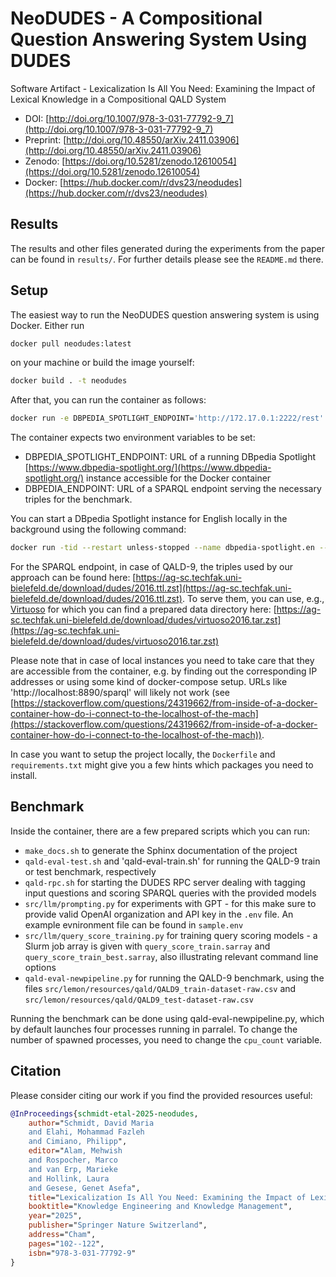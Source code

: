 # NeoDUDES - A Compositional Question Answering System Using DUDES

Software Artifact - Lexicalization Is All You Need: Examining the Impact of Lexical Knowledge in a Compositional QALD System

* DOI: [http://doi.org/10.1007/978-3-031-77792-9_7](http://doi.org/10.1007/978-3-031-77792-9_7)
* Preprint: [http://doi.org/10.48550/arXiv.2411.03906](http://doi.org/10.48550/arXiv.2411.03906)
* Zenodo: [https://doi.org/10.5281/zenodo.12610054](https://doi.org/10.5281/zenodo.12610054)
* Docker: [https://hub.docker.com/r/dvs23/neodudes](https://hub.docker.com/r/dvs23/neodudes)


## Results

The results and other files generated during the experiments from the paper can be found in `results/`. For further details please see the `README.md` there.

## Setup

The easiest way to run the NeoDUDES question answering system is using Docker. Either run 

```bash
docker pull neodudes:latest
``` 

on your machine or build the image yourself:

```bash
docker build . -t neodudes
``` 

After that, you can run the container as follows:

```bash 
docker run -e DBPEDIA_SPOTLIGHT_ENDPOINT='http://172.17.0.1:2222/rest' -e DBPEDIA_ENDPOINT='http://172.17.0.1:8890/sparql' -it neodudes
```

The container expects two environment variables to be set: 

- DBPEDIA_SPOTLIGHT_ENDPOINT: URL of a running DBpedia Spotlight [https://www.dbpedia-spotlight.org/](https://www.dbpedia-spotlight.org/) instance accessible for the Docker container
- DBPEDIA_ENDPOINT: URL of a SPARQL endpoint serving the necessary triples for the benchmark. 

You can start a DBpedia Spotlight instance for English locally in the background using the following command:

```bash
docker run -tid --restart unless-stopped --name dbpedia-spotlight.en --mount source=spotlight-model,target=/opt/spotlight -p 2222:80 dbpedia/dbpedia-spotlight spotlight.sh en
```

For the SPARQL endpoint, in case of QALD-9, the triples used by our approach can be found here: [https://ag-sc.techfak.uni-bielefeld.de/download/dudes/2016.ttl.zst](https://ag-sc.techfak.uni-bielefeld.de/download/dudes/2016.ttl.zst). To serve them, you can use, e.g., [Virtuoso](https://hub.docker.com/r/openlink/virtuoso-opensource-7) for which you can find a prepared data directory here: [https://ag-sc.techfak.uni-bielefeld.de/download/dudes/virtuoso2016.tar.zst](https://ag-sc.techfak.uni-bielefeld.de/download/dudes/virtuoso2016.tar.zst)

Please note that in case of local instances you need to take care that they are accessible from the container, e.g. by finding out the corresponding IP addresses or using some kind of docker-compose setup. URLs like 'http://localhost:8890/sparql' will likely not work (see [https://stackoverflow.com/questions/24319662/from-inside-of-a-docker-container-how-do-i-connect-to-the-localhost-of-the-mach](https://stackoverflow.com/questions/24319662/from-inside-of-a-docker-container-how-do-i-connect-to-the-localhost-of-the-mach)).

In case you want to setup the project locally, the `Dockerfile` and `requirements.txt` might give you a few hints which packages you need to install.

## Benchmark

Inside the container, there are a few prepared scripts which you can run:

- `make_docs.sh` to generate the Sphinx documentation of the project
- `qald-eval-test.sh` and 'qald-eval-train.sh' for running the QALD-9 train or test benchmark, respectively
- `qald-rpc.sh` for starting the DUDES RPC server dealing with tagging input questions and scoring SPARQL queries with the provided models
- `src/llm/prompting.py` for experiments with GPT - for this make sure to provide valid OpenAI organization and API key in the `.env` file. An example evnironment file can be found in `sample.env`
- `src/llm/query_score_training.py` for training query scoring models - a Slurm job array is given with `query_score_train.sarray` and `query_score_train_best.sarray`, also illustrating relevant command line options
- `qald-eval-newpipeline.py` for running the QALD-9 benchmark, using the files `src/lemon/resources/qald/QALD9_train-dataset-raw.csv` and `src/lemon/resources/qald/QALD9_test-dataset-raw.csv`

Running the benchmark can be done using qald-eval-newpipeline.py, which by default launches four processes running in parralel. To change the number of spawned processes, you need to change the `cpu_count` variable.

## Citation

Please consider citing our work if you find the provided resources useful:

```bibtex
@InProceedings{schmidt-etal-2025-neodudes,
    author="Schmidt, David Maria
    and Elahi, Mohammad Fazleh
    and Cimiano, Philipp",
    editor="Alam, Mehwish
    and Rospocher, Marco
    and van Erp, Marieke
    and Hollink, Laura
    and Gesese, Genet Asefa",
    title="Lexicalization Is All You Need: Examining the Impact of Lexical Knowledge in a Compositional QALD System",
    booktitle="Knowledge Engineering and Knowledge Management",
    year="2025",
    publisher="Springer Nature Switzerland",
    address="Cham",
    pages="102--122",
    isbn="978-3-031-77792-9"
}
```


